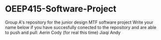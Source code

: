 # OEEP415-Software-Project
Group A's repository for the junior design MTF software project
Write your name below if you have succesfully conected to the repository and are able to push and pull:
Aerin
Cody (for real this time)
Jiaqi
Andy